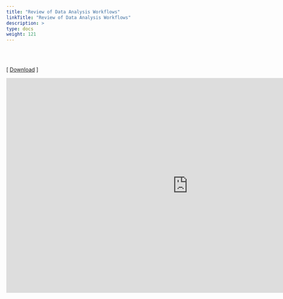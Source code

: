 ```yaml
---
title: "Review of Data Analysis Workflows"
linkTitle: "Review of Data Analysis Workflows"
description: >
type: docs
weight: 121
---
```


<br></br>


[ [Download](https://docs.google.com/presentation/d/1lsUkazK6h6rjHfgfdU1WG7-Ai-CLMSefdwWBy88eg_E/edit?usp=sharing) ]

<iframe src="https://docs.google.com/presentation/d/e/2PACX-1vQg973dXtddrcSVR_E2l7XSIRmZ5ZC_z0E13-C0EdfOozfg3R-Ich1Hq8k3agr_9AchWGE5UYVkks8P/embed?start=false&loop=false&delayms=60000" frameborder="0" width="960" height="569" allowfullscreen="true" mozallowfullscreen="true" webkitallowfullscreen="true"></iframe>





